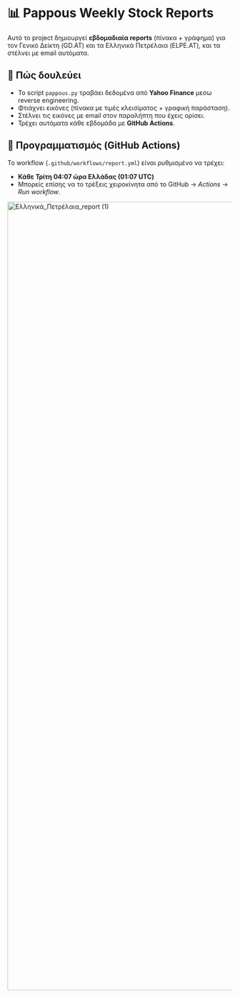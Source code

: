 # 📊 Pappous Weekly Stock Reports

Αυτό το project δημιουργεί **εβδομαδιαία reports** (πίνακα + γράφημα) για τον Γενικό Δείκτη (GD.AT) και τα Ελληνικά Πετρέλαια (ELPE.AT), και τα στέλνει με email αυτόματα.

## 🚀 Πώς δουλεύει
- Το script `pappous.py` τραβάει δεδομένα από **Yahoo Finance** μεσω reverse engineering.
- Φτιάχνει εικόνες (πίνακα με τιμές κλεισίματος + γραφική παράσταση).
- Στέλνει τις εικόνες με email στον παραλήπτη που έχεις ορίσει.
- Τρέχει αυτόματα κάθε εβδομάδα με **GitHub Actions**.

## 📅 Προγραμματισμός (GitHub Actions)
Το workflow (`.github/workflows/report.yml`) είναι ρυθμισμένο να τρέχει:
- **Κάθε Τρίτη 04:07 ώρα Ελλάδας (01:07 UTC)**  
- Μπορείς επίσης να το τρέξεις χειροκίνητα από το GitHub → *Actions* → *Run workflow*.
<img width="2906" height="1766" alt="Ελληνικά_Πετρέλαια_report (1)" src="https://github.com/user-attachments/assets/f2dc6b1b-b34f-404a-a5c5-251894705578" />

